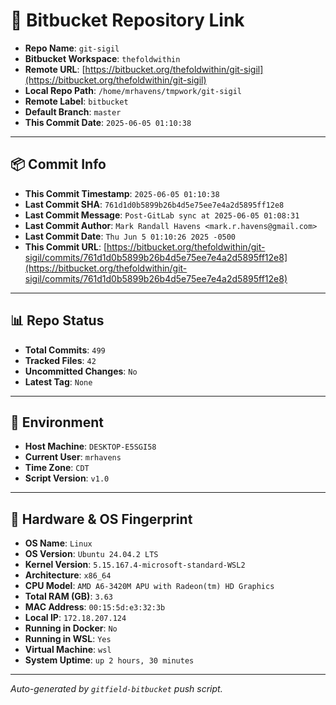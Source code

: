 # 🔗 Bitbucket Repository Link

- **Repo Name**: `git-sigil`
- **Bitbucket Workspace**: `thefoldwithin`
- **Remote URL**: [https://bitbucket.org/thefoldwithin/git-sigil](https://bitbucket.org/thefoldwithin/git-sigil)
- **Local Repo Path**: `/home/mrhavens/tmpwork/git-sigil`
- **Remote Label**: `bitbucket`
- **Default Branch**: `master`
- **This Commit Date**: `2025-06-05 01:10:38`

---

## 📦 Commit Info

- **This Commit Timestamp**: `2025-06-05 01:10:38`
- **Last Commit SHA**: `761d1d0b5899b26b4d5e75ee7e4a2d5895ff12e8`
- **Last Commit Message**: `Post-GitLab sync at 2025-06-05 01:08:31`
- **Last Commit Author**: `Mark Randall Havens <mark.r.havens@gmail.com>`
- **Last Commit Date**: `Thu Jun 5 01:10:26 2025 -0500`
- **This Commit URL**: [https://bitbucket.org/thefoldwithin/git-sigil/commits/761d1d0b5899b26b4d5e75ee7e4a2d5895ff12e8](https://bitbucket.org/thefoldwithin/git-sigil/commits/761d1d0b5899b26b4d5e75ee7e4a2d5895ff12e8)

---

## 📊 Repo Status

- **Total Commits**: `499`
- **Tracked Files**: `42`
- **Uncommitted Changes**: `No`
- **Latest Tag**: `None`

---

## 🧭 Environment

- **Host Machine**: `DESKTOP-E5SGI58`
- **Current User**: `mrhavens`
- **Time Zone**: `CDT`
- **Script Version**: `v1.0`

---

## 🧬 Hardware & OS Fingerprint

- **OS Name**: `Linux`
- **OS Version**: `Ubuntu 24.04.2 LTS`
- **Kernel Version**: `5.15.167.4-microsoft-standard-WSL2`
- **Architecture**: `x86_64`
- **CPU Model**: `AMD A6-3420M APU with Radeon(tm) HD Graphics`
- **Total RAM (GB)**: `3.63`
- **MAC Address**: `00:15:5d:e3:32:3b`
- **Local IP**: `172.18.207.124`
- **Running in Docker**: `No`
- **Running in WSL**: `Yes`
- **Virtual Machine**: `wsl`
- **System Uptime**: `up 2 hours, 30 minutes`

---

_Auto-generated by `gitfield-bitbucket` push script._
